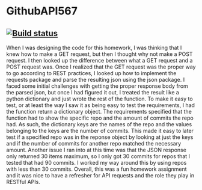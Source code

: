 # GithubAPI567
[![Build status](https://app.travis-ci.com/pdamiano-11/GithubAPI567.svg?branch=main)](https://app.travis-ci.com/pdamiano-11/GithubAPI567)
-----------------------------------------------------------------------
When I was designing the code for this homework, I was thinking that I knew how to make a GET request, but then I thought why not make a POST request. I then looked up the difference between what a GET request and a POST request was. Once I realized that the GET request was the proper way to go according to REST practices, I looked up how to implement the requests package and parse the resulting json using the json package. I faced some initial challenges with getting the proper response body from the parsed json, but once I had figured it out, I treated the result like a python dictionary and just wrote the rest of the function. To make it easy to test, or at least the way I saw it as being easy to test the requirements, I had the function return a dictionary object. The requirements specified that the function had to show the specific repo and the amount of commits the repo had. As such, the dictionary keys are the names of the repo and the values belonging to the keys are the number of commits. This made it easy to later test if a specified repo was in the reponse object by looking at just the keys and if the number of commits for another repo matched the necessary amount. Another issue I ran into at this time was that the JSON response only returned 30 items maximum, so I only got 30 commits for repos that I tested that had 90 commits. I worked my way around this by using repos with less than 30 commits. Overall, this was a fun homework assignment and it was nice to have a refresher for API requests and the role they play in RESTful APIs.
